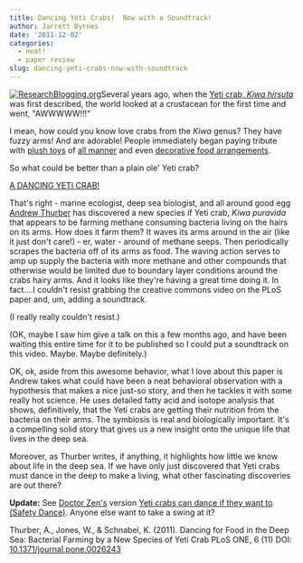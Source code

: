 ```yaml
---
title: Dancing Yeti Crabs!  Now with a Soundtrack!
author: Jarrett Byrnes
date: '2011-12-02'
categories:
  - neat!
  - paper review
slug: dancing-yeti-crabs-now-with-soundtrack
---
```


[![ResearchBlogging.org](http://www.researchblogging.org/public/citation_icons/rb2_large_gray.png)](http://www.researchblogging.org)Several years ago, when the [Yeti crab, _Kiwa hirsuta_](http://en.wikipedia.org/wiki/Kiwa_hirsuta) was first described, the world looked at a crustacean for the first time and went, "AWWWWW!!!"

I mean, how could you know love crabs from the _Kiwa_ genus?  They have fuzzy arms!  And are adorable!  People immediately began paying tribute with [plush toys](http://www.mediatinker.com/blog/archives/009547.html) of [all manner](http://ilovetheyeti.blogspot.com/2010/04/yeti-crab-plush.html) and even [decorative food arrangements](http://littlenummies.net/2009/02/y-is-for-yeti-crab/).

So what could be better than a plain ole' Yeti crab?

[A DANCING YETI CRAB!](http://dx.doi.org/10.1371/journal.pone.0026243)

That's right -  marine ecologist, deep sea biologist, and all around good egg [Andrew Thurber](http://scrippseducation.ucsd.edu/Profile/index.php?who=athurber) has discovered a new species if Yeti crab, _Kiwa puravida_ that appears to be farming methane consuming bacteria living on the hairs on its arms.  How does it farm them?  It waves its arms around in the air (like it just don't care!) - er, water - around of methane seeps.  Then periodically scrapes the bacteria off of its arms as food.  The waving action serves to amp up supply the bacteria with more methane and other compounds that otherwise would be limited due to boundary layer conditions around the crabs hairy arms.  And it looks like they're having a great time doing it.  In fact....I couldn't resist grabbing the creative commons video on the PLoS paper and, um, adding a soundtrack.

(I really really couldn't resist.)

(OK, maybe I saw him give a talk on this a few months ago, and have been waiting this entire time for it to be published so I could put a soundtrack on this video.  Maybe.  Maybe definitely.)

OK, ok, aside from this awesome behavior, what I love about this paper is Andrew takes what could have been a neat behavioral observation with a hypothesis that makes a nice just-so story, and then he tackles it with some really hot science.  He uses detailed fatty acid and isotope analysis that shows, definitively, that the Yeti crabs are getting their nutrition from the bacteria on their arms.  The symbiosis is real and biologically important.  It's a compelling solid story that gives us a new insight onto the unique life that lives in the deep sea.

Moreover, as Thurber writes, if anything, it highlights how little we know about life in the deep sea.  If  we have only just discovered that Yeti crabs must dance in the deep to make a living, what other fascinating discoveries are out there?

**Update:** See [Doctor Zen's](http://neurodojo.blogspot.com/) version [Yeti crabs can dance if they want to (Safety Dance)](http://www.youtube.com/watch?v=1PESklTzaWI).  Anyone else want to take a swing at it?

Thurber, A., Jones, W., & Schnabel, K. (2011). Dancing for Food in the Deep Sea: Bacterial Farming by a New Species of Yeti Crab PLoS ONE, 6 (11) DOI: [10.1371/journal.pone.0026243](http://dx.doi.org/10.1371/journal.pone.0026243)
